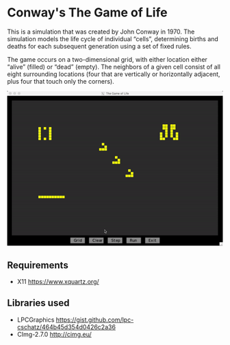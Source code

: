 # Conway's The Game of Life
This is a simulation that was created by John Conway in 1970. The simulation models the life cycle of individual “cells”, determining births and deaths for each subsequent generation using a set of fixed rules.

The game occurs on a two-dimensional grid, with either location either “alive” (filled) or “dead” (empty). The neighbors of a given cell consist of all eight surrounding locations (four that are vertically or horizontally adjacent, plus four that touch only the corners).

<div align="center">
  <img src="https://github.com/Abe-Crdns/The-Game-of-Life/blob/master/demo/gol.gif">
</div>

## Requirements
- X11 https://www.xquartz.org/

## Libraries used
- LPCGraphics https://gist.github.com/lpc-cschatz/464b45d354d0426c2a36
- CImg-2.7.0 http://cimg.eu/

